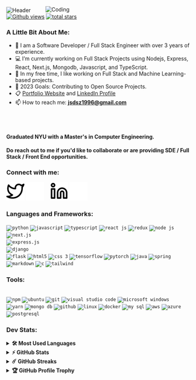 <img  align="center" alt="Header" width=1100 height=200 src="https://media.giphy.com/media/3MGrKSBpYnY5HYpQQL/giphy.gif">


<img align="right" alt="Coding" width="400" src="https://media.giphy.com/media/SWoSkN6DxTszqIKEqv/giphy.gif">

<br />

<a href="https://github.com/KingJulius">
         <img alt="Github views" title="Github views" src="https://komarev.com/ghpvc/?username=KingJulius&label=Profile%20views&color=yellow&style=for-the-badge"/></a> 
<a href="https://github.com/KingJulius">
         <img alt="total stars" title="Total stars on GitHub" src="https://custom-icon-badges.demolab.com/github/stars/KingJulius?color=55960c&style=for-the-badge&labelColor=488207&logo=star"/></a>

### A Little Bit About Me:

- 🔭 I am a Software Developer / Full Stack Engineer with over 3 years of experience.
- 💻  I’m currently working on Full Stack Projects using Nodejs, Express, React, Next.js, Mongodb, Javascript, and TypeScript.
- 🌱 In my free time, I like working on Full Stack and Machine Learning-based projects.
- 🥅 2023 Goals: Contributing to Open Source Projects.
- 📋 [Portfolio Website](https://kingjulius.github.io/) and [LinkedIn Profile](https://www.linkedin.com/in/julius-dsouza/)
- 📫 How to reach me: **jsdsz1996@gmail.com**

<br /><br/>

#### Graduated NYU with a Master's in Computer Engineering. 

#### Do reach out to me if you'd like to collaborate or are providing SDE / Full Stack / Front End opportunities.



### Connect with me:

[![Twitter](./images/twitter-light.svg)](https://twitter.com/jsdsz#gh-light-mode-only)
[![Twitter](./images/twitter-dark.svg)](https://twitter.com/jsdsz#gh-dark-mode-only)
&nbsp;&nbsp;
[![LinkedIn](./images/linkedin-light.svg)](https://www.linkedin.com/in/julius-dsouza#gh-light-mode-only)
[![LinkedIn](./images/linkedin-dark.svg)](https://www.linkedin.com/in/julius-dsouza#gh-dark-mode-only)
&nbsp;&nbsp;

### Languages and Frameworks:

<code><img title="Python" alt="python" width="30px" src="https://cdn.jsdelivr.net/gh/devicons/devicon/icons/python/python-original.svg" /></code>
<code><img title="JavaScript" alt="javascript" width="30px" src="https://cdn.jsdelivr.net/gh/devicons/devicon/icons/javascript/javascript-original.svg" /></code>
<code><img title="TypeScript" alt="typescript" width="30px" src="https://cdn.jsdelivr.net/gh/devicons/devicon/icons/typescript/typescript-original.svg" /></code>
<code><img title="ReactJS" alt="react js" width="30px" src="https://cdn.jsdelivr.net/gh/devicons/devicon/icons/react/react-original.svg" /></code>
<code><img title="Redux" alt="redux" width="30px" src="https://cdn.jsdelivr.net/gh/devicons/devicon/icons/redux/redux-original.svg" /></code>
<code><img title="NodeJS" alt="node js" width="30px" src="https://cdn.jsdelivr.net/gh/devicons/devicon/icons/nodejs/nodejs-original.svg" /></code>
<code> <img title="Next.js" alt="next.js" width="30px" src="https://cdn.jsdelivr.net/gh/devicons/devicon/icons/nextjs/nextjs-line.svg" /></code>
<code> <img title="Express.js" alt="express.js" width="30px" src="https://cdn.jsdelivr.net/gh/devicons/devicon/icons/express/express-original.svg" /></code>
<code> <img title="Django" alt="django" width="30px" src="https://cdn.jsdelivr.net/gh/devicons/devicon/icons/django/django-plain.svg" /></code>
<code> <img title="Flask" alt="flask" width="30px" src="https://cdn.jsdelivr.net/gh/devicons/devicon/icons/flask/flask-original.svg" /></code>
<code><img title="HTML 5" alt="html5" width="30px" src="https://cdn.jsdelivr.net/gh/devicons/devicon/icons/html5/html5-original.svg" /></code>
<code><img title="CSS 3" alt="css 3" width="30px" src="https://cdn.jsdelivr.net/gh/devicons/devicon/icons/css3/css3-original.svg" /></code>
<code><img title="TensorFlow" alt="tensorflow" width="30px" src="https://cdn.jsdelivr.net/gh/devicons/devicon/icons/tensorflow/tensorflow-original.svg" /></code>
<code><img title="Pytorch" alt="pytorch" width="30px" src="https://cdn.jsdelivr.net/gh/devicons/devicon/icons/pytorch/pytorch-original.svg" /></code>
<code><img title="Java" alt="java" width="30px" src="https://cdn.jsdelivr.net/gh/devicons/devicon/icons/java/java-original.svg" /></code>
<code><img title="Spring" alt="spring" width="30px" src="https://cdn.jsdelivr.net/gh/devicons/devicon/icons/spring/spring-original.svg" /></code>
<code><img title="Markdown" alt="markdown" width="30px" src="https://cdn.jsdelivr.net/gh/devicons/devicon/icons/markdown/markdown-original.svg" /></code>
<code><img title="C" alt="c" width="30px" src="https://cdn.jsdelivr.net/gh/devicons/devicon/icons/c/c-original.svg" /></code>
<code><img title="Tailwind" alt="tailwind" width="30px" src="https://cdn.jsdelivr.net/gh/devicons/devicon/icons/tailwindcss/tailwindcss-plain.svg" /></code>
&nbsp;





### Tools:

<code> <img title="npm" alt="npm" width="30px" src="https://cdn.jsdelivr.net/gh/devicons/devicon/icons/npm/npm-original-wordmark.svg" /></code>
<code><img title="Ubuntu" alt="ubuntu" width="30px" src="https://cdn.jsdelivr.net/gh/devicons/devicon/icons/ubuntu/ubuntu-plain.svg" /></code>
<code><img title="Git" alt="git" width="30px" src="https://cdn.jsdelivr.net/gh/devicons/devicon/icons/git/git-original.svg" /></code>
<code><img title="VS Code" alt="visual studio code" width="30px" src="https://cdn.jsdelivr.net/gh/devicons/devicon/icons/vscode/vscode-original.svg" /></code>
<code><img title="MS Windows" alt="microsoft windows" width="30px" src="https://cdn.jsdelivr.net/gh/devicons/devicon/icons/windows8/windows8-original.svg" /></code>
<code> <img title="Yarn" alt="yarn" width="30px" src="https://cdn.jsdelivr.net/gh/devicons/devicon/icons/yarn/yarn-original.svg" /></code>
<code><img title="MongoDB" alt="mongo db" width="30px" src="https://cdn.jsdelivr.net/gh/devicons/devicon/icons/mongodb/mongodb-original.svg" /></code>
<code><img title="GitHub" alt="github" width="30px" src="https://cdn.jsdelivr.net/gh/devicons/devicon/icons/github/github-original.svg" /></code>
<code><img title="Linux" alt="linux" width="30px" src="https://cdn.jsdelivr.net/gh/devicons/devicon/icons/linux/linux-original.svg" /></code>
<code><img title="Docker" alt="docker" width="30px" src="https://cdn.jsdelivr.net/gh/devicons/devicon/icons/docker/docker-original.svg" /></code>
<code><img title="My SQL" alt="my sql" width="30px" src="https://cdn.jsdelivr.net/gh/devicons/devicon/icons/mysql/mysql-original.svg" /></code>
<code><img title="AWS" alt="aws" width="30px" src="https://cdn.jsdelivr.net/gh/devicons/devicon/icons/amazonwebservices/amazonwebservices-original.svg" /></code>
<code><img title="Azure" alt="azure" width="30px" src="https://cdn.jsdelivr.net/gh/devicons/devicon/icons/azure/azure-original.svg"></code>
<code><img title="PostgreSQL" alt="postgresql" width="30px" src="https://upload.wikimedia.org/wikipedia/commons/thumb/2/29/Postgresql_elephant.svg/512px-Postgresql_elephant.svg.png"></code>
<br />

### Dev Stats:

<details>
  <summary><b>🛠  Most Used Languages</b></summary>
  
   <br />
 <img src="https://github-readme-stats.vercel.app/api/top-langs/?username=KingJulius&theme=vision-friendly-dark&hide_border=true&layout=compact">
</details>


<details>
  <summary><b>⚡ GitHub Stats</b></summary>
  
   <br />
  <img height="180em" src="https://github-readme-stats.vercel.app/api?username=KingJulius&theme=vision-friendly-dark&hide_border=true">
</details>

<details>	
  <summary><b>☄️ GitHub Streaks</b></summary>

  <br />
  <img height="180em" src="https://streak-stats.demolab.com?user=KingJulius&theme=highcontrast&hide_border=true" />
</details>


<details>	
  <summary><b>🏆 GitHub Profile Trophy</b></summary>

  <br />
  <img src="https://github-profile-trophy.vercel.app/?username=KingJulius&theme=darkhub&no-frame=false&column=7&margin-w=10" />
</details>
